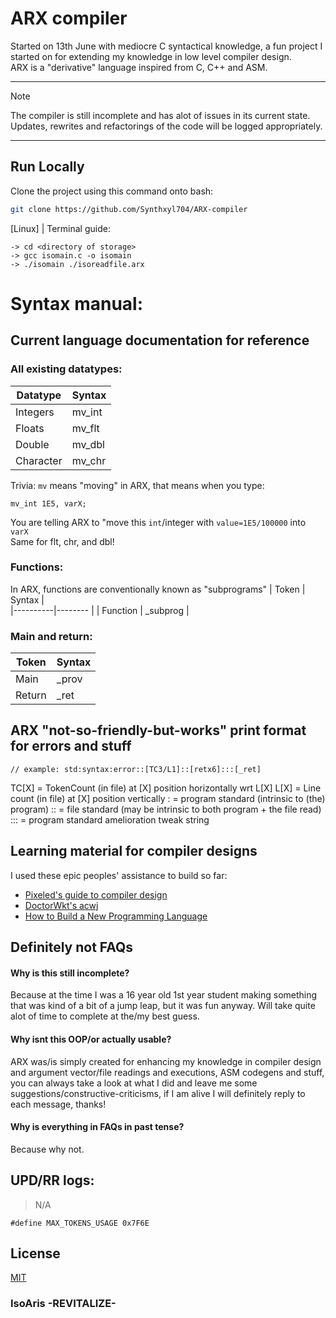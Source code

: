 # ARX compiler
Started on 13th June with mediocre C syntactical knowledge, a fun project I started on for extending my knowledge in low level compiler design. <br>
ARX is a "derivative" language inspired from C, C++ and ASM. <br>
<hr>

> [!NOTE]
> The compiler is still incomplete and has alot of issues in its current state. <br>
> Updates, rewrites and refactorings of the code will be logged appropriately.

<hr>

## Run Locally

Clone the project using this command onto bash:
```bash
git clone https://github.com/Synthxyl704/ARX-compiler
```

[Linux] | Terminal guide:
```
-> cd <directory of storage>
-> gcc isomain.c -o isomain
-> ./isomain ./isoreadfile.arx 
```
# Syntax manual:
## Current language documentation for reference

### All existing datatypes:
| Datatype | Syntax      |      
|----------|--------     |
| Integers     | mv_int  | 
| Floats       | mv_flt  |
| Double       | mv_dbl  |
| Character    | mv_chr  | 

Trivia: `mv` means "moving" in ARX, that means when you type:
```
mv_int 1E5, varX;
```
You are telling ARX to "move this `int`/integer with `value=1E5/100000` into `varX` <br>
Same for flt, chr, and dbl!

### Functions:
In ARX, functions are conventionally known as "subprograms"
| Token | Syntax      |      
|----------|--------     |
| Function     | _subprog  | 

### Main and return:
| Token | Syntax      |      
|----------|--------     |
| Main     | _prov  | 
| Return     | _ret | 

## ARX "not-so-friendly-but-works" print format for errors and stuff
```
// example: std:syntax:error::[TC3/L1]::[retx6]:::[_ret]
```
TC[X] = TokenCount (in file) at [X] position horizontally wrt L[X]
L[X]  = Line count (in file) at [X] position vertically
: = program standard (intrinsic to (the) program)
:: = file standard (may be intrinsic to both program + the file read)
::: = program standard amelioration tweak string


## Learning material for compiler designs

I used these epic peoples' assistance to build so far:
 - [Pixeled's guide to compiler design](https://www.youtube.com/playlist?list=PLUDlas_Zy_qC7c5tCgTMYq2idyyT241qs)
 - [DoctorWkt's acwj](https://github.com/DoctorWkt/acwj/blob/master/01_Scanner/Readme.md)
 - [How to Build a New Programming Language](https://pgrandinetti.github.io/compilers/page/how-to-build-a-new-programming-language/#:~:text=Yes.,to%20you%20the%20machine%20code)


## Definitely not FAQs

#### Why is this still incomplete?

Because at the time I was a 16 year old 1st year student making something that was kind of a bit of a jump leap, but it was fun anyway. Will take quite alot of time to complete at the/my best guess.

#### Why isnt this OOP/or actually usable?

ARX was/is simply created for enhancing my knowledge in compiler design and argument vector/file readings and executions, ASM codegens and stuff, you can always take a look at what I did and leave me some suggestions/constructive-criticisms, if I am alive I will definitely reply to each message, thanks!

#### Why is everything in FAQs in past tense?

Because why not.

## UPD/RR logs:

> N/A

```
#define MAX_TOKENS_USAGE 0x7F6E
```
## License

[MIT](https://choosealicense.com/licenses/mit/)

<h3>IsoAris -REVITALIZE-</h3>
